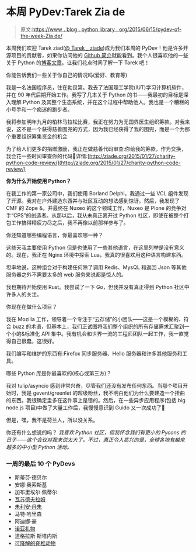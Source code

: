 # 本周 PyDev:Tarek Zia de

> 原文:[https://www . blog . python library . org/2015/06/15/pydev-of-the-week-Zia de/](https://www.blog.pythonlibrary.org/2015/06/15/pydev-of-the-week-tarek-ziade/)

本周我们欢迎 Tarek ziad([@ Tarek _ ziade](https://twitter.com/tarek_ziade))成为我们本周的 PyDev！他是许多开源项目的贡献者，如果你访问他的 [Github 简介](https://github.com/tarekziade)就能看到。我个人很喜欢他的一些关于 Python 的[博客文章](http://blog.ziade.org/)。让我们花点时间了解一下 Tarek 吧！

你能告诉我们一些关于你自己的情况吗(爱好、教育等)

我是一名法国程序员，住在勃艮第。我去了法国理工学院(IUT)学习计算机软件，并在 90 年代后期开始工作。我写了几本关于 Python 的书——我最初的目标是深入理解 Python 及其整个生态系统，并在这个过程中帮助他人。我也是一个糟糕的小号手和一个痴迷的跑步者。

我将参加明年九月的柏林马拉松比赛，我正在努力为无国界医生组织筹款。对我来说，这不是一个获得慈善围兜的方式，因为我已经获得了我的围兜，而是一个为那个重要组织筹集资金的机会

为了给人们更多的捐赠激励，我正在做慈善代码审查:你给我的筹款，作为交换，我会花一些时间审查你的代码🙂详情:[http://ziade.org/2015/01/27/charity-python-code-review/](http://ziade.org/2015/01/27/charity-python-code-review/)

**你为什么开始使用 Python？**

在我工作的第一家公司中，我们使用 Borland Delphi，我通过一些 VCL 组件发现了开源。我对在户外建造东西并与社区互动的想法感到惊讶。然后，我发现了 CMF 的 Zope &，并最终在 Nuxeo 的这个领域工作，Nuxeo 是 Plone 的竞争对手“CPS”的创造者。从那以后，我从未真正离开过 Python 社区，即使在被整个打包工作搞得精疲力尽之后，我不再像以前那样参与了。

你还知道哪些编程语言，你最喜欢哪一种？

这些天我主要使用 Python 但是也使用了一些其他语言，在这里列举是没有意义的。现在，我正在 Nginx 环境中探索 Lua，我真的很喜欢用这种语言构建东西。

坦率地说，这种组合对于构建任何除了调用 Redis、MysQL 和返回 Json 等其他服务器之外不需要太多的 web 服务来说都是惊人的。

我也期待开始使用 Rust。我尝试了一下 Go，但我并没有真正得到 Python 社区中许多人的关注。

你现在在做什么项目？

我在 Mozilla 工作，领导着一个专注于“云存储”的小团队——这是一个模糊的、符合 buzz 的术语，但基本上，我们正试图将我们整个组织的所有存储需求汇聚到一个小的&标准化 API 集中。我有机会和世界一流的工程师团队一起工作，我一直觉得自己很蠢，这很好。

我们编写和维护的东西有:Firefox 同步服务器、Hello 服务器和许多其他服务和工具。

哪些 Python 库是你最喜欢的(核心或第三方)？

我对 tulip/asyncio 感到非常兴奋，尽管我们还没有发布任何东西。当那个项目开始时，我是 gevent/greenlet 的超级粉丝，我不明白他们为什么要建造一个扭曲的东西。我很确定圭多在这件事上是错的。然后，在一些异步应用程序(包括 big node.js 项目)中做了大量工作后，我慢慢意识到 Guido 又一次成功了🙂

但是，嘿，我不是荷兰人，所以没关系。

你还有什么想说的吗？
 *我喜欢 Python 社区，但我怀念我们有更小的 Pycons 的日子——这个会议对我来说太大了。不过，真正令人高兴的是，全球各地有越来越多的中小型 Python 活动。*

### 一周的最后 10 个 PyDevs

*   斯蒂芬·德贝尔
*   安娜·奥索斯基
*   加布里埃尔·佩蒂尔
*   [瓦苏德夫拉姆](https://www.blog.pythonlibrary.org/2015/05/18/pydev-of-the-week-vasudev-ram/)
*   [朱利安·丹朱](https://www.blog.pythonlibrary.org/2015/05/11/pydev-of-the-week-julien-danjou/)
*   马特·哈里森
*   阿迪娜·豪
*   [诺亚礼物](https://www.blog.pythonlibrary.org/2015/04/20/pydev-of-the-week-noah-gift/)
*   道格拉斯·斯塔内斯
*   [可降解的脊椎动物](https://www.blog.pythonlibrary.org/2015/04/06/pydev-of-the-week-lennart-regebro/)